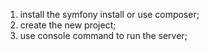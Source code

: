 1. install the symfony install or use composer;
2. create the new project;
3. use console command to run the server;
